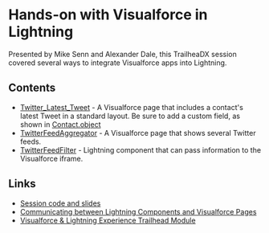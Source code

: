 # Hands-on with Visualforce in Lightning

Presented by Mike Senn and Alexander Dale, this TrailheaDX session covered several ways to integrate Visualforce apps into Lightning.

## Contents

* [Twitter_Latest_Tweet](src/pages/Twitter_Latest_Tweet.page) - A Visualforce page that includes a contact's latest Tweet in a standard layout. Be sure to add a custom field, as shown in [Contact.object](src/objects/Contact.object)
* [TwitterFeedAggregator](src/pages/TwitterFeedAggregator.page) - A Visualforce page that shows several Twitter feeds.
* [TwitterFeedFilter](src/aura/TwitterFeedFilter) - Lightning component that can pass information to the Visualforce iframe.

## Links

* [Session code and slides](https://github.com/mpsenn/trailheadx2017)
* [Communicating between Lightning Components and Visualforce Pages](https://developer.salesforce.com/blogs/developer-relations/2017/01/lightning-visualforce-communication.html)
* [Visualforce & Lightning Experience Trailhead Module](https://trailhead.salesforce.com/modules/lex_dev_visualforce)
